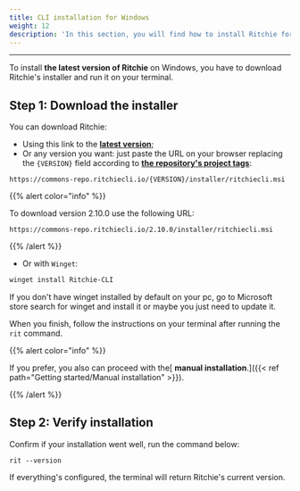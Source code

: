 ```yaml
---
title: CLI installation for Windows
weight: 12
description: 'In this section, you will find how to install Ritchie for Windows.'
---
```


---

To install **the latest version of Ritchie** on Windows, you have to download Ritchie's installer and run it on your terminal.

## Step 1: Download the installer

You can download Ritchie:

- Using this link to the [**latest version**](https://commons-repo.ritchiecli.io/latest/ritchiecli.msi);
- Or any version you want: just paste the URL on your browser replacing the `{VERSION}` field according to [**the repository's project tags**](https://github.com/ZupIT/ritchie-cli/tags):

```url
https://commons-repo.ritchiecli.io/{VERSION}/installer/ritchiecli.msi
```

{{% alert color="info" %}}

To download version 2.10.0 use the following URL:

```url
https://commons-repo.ritchiecli.io/2.10.0/installer/ritchiecli.msi
```

{{% /alert %}}

- Or with `Winget`:

```bash
winget install Ritchie-CLI
```
If you don't have winget installed by default on your pc, go to Microsoft store search for winget and install it or maybe you just need to update it.

When you finish, follow the instructions on your terminal after running the `rit` command.

{{% alert color="info" %}}

If you prefer, you also can proceed with the[ **manual installation**.]({{< ref path="Getting started/Manual installation" >}}).

{{% /alert %}}

## Step 2: Verify installation

Confirm if your installation went well, run the command below:

```text
rit --version
```

If everything's configured, the terminal will return Ritchie's current version.